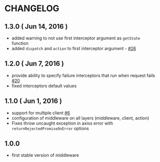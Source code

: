 # CHANGELOG

## 1.3.0 ( Jun 14, 2016 )
- added warning to not use first interceptor argument as `getState` function
- added `dispatch` and `action` to first interceptor argument - [#26](https://github.com/svrcekmichal/redux-axios-middleware/pull/26)

## 1.2.0 ( Jun 7, 2016 )
- provide ability to specify failure interceptors that run when request fails [#20](https://github.com/svrcekmichal/redux-axios-middleware/issues/20)
- fixed interceptors default values

## 1.1.0 ( Jun 1, 2016 )
- support for multiple client [#6](https://github.com/svrcekmichal/redux-axios-middleware/issues/6)
- configuration of middleware on all layers (middleware, client, action) 
- Fixes throw uncaught exception in axios error with `returnRejectedPromiseOnError` options

## 1.0.0
- first stable version of middleware